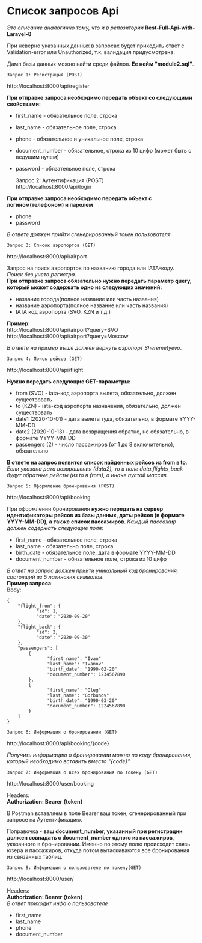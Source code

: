 # Список запросов Api

*Это описание аналогично тому, что и в репозитории* **Rest-Full-Api-with-Laravel-8**

При неверно указанных данных в запросах будет приходить ответ с Validation-error или Unauthorized, т.к. валидация придусмотрена.

Дамп базы данных можно найти среди файлов. **Ее нейм "module2.sql"**.


	Запрос 1: Регистрация (POST)  
http://localhost:8000/api/register  

**При отправке запроса необходимо передать объект со следующими свойствами:**  
- first_name - обязательное поле, строка  
- last_name - обязательное поле, строка  
- phone - обязательное и уникальное поле, строка  
- document_number - обязательное, строка из 10 цифр (может быть с ведущим нулем)  
- password - обязательное поле, строка


    Запрос 2: Аутентификация (POST)  
http://localhost:8000/api/login  

 **При отправке запроса необходимо передать объект с логином(телефоном) и паролем**  
- phone  
- password

*В ответе должен прийти сгенерированный токен пользователя*


	Запрос 3: Список аэропортов (GET)  
http://localhost:8000/api/airport  

Запрос на поиск аэропортов по названию города или IATA-коду.  
*Поиск без учета регистра*.  
**При отправке запроса обязательно нужно передать параметр query, который может содержать одно из следующих значений:**
- название города(полное название или часть названия)
- название аэропорта(полное название или часть названия)
- IATA код аэропорта (SVO, KZN и т.д.)  

**Пример**:  
http://localhost:8000/api/airport?query=SVO  
http://localhost:8000/api/airport?query=Moscow  

*В ответе на пример выше должен вернуть аэропорт Sheremetyevo*.


	Запрос 4: Поиск рейсов (GET)  
http://localhost:8000/api/flight  

**Нужно передать следующие GET-параметры:**  
- from (SVO) - iata-код аэропорта вылета, обязательно, должен существовать  
- to (KZN) - iata-код аэропорта назначения, обязательно, должен существовать  
- date1 (2020-10-01) - дата вылета туда, обязательно, в формате YYYY-MM-DD  
- date2 (2020-10-13) - дата возвращения обратно, не обязательно, в формате YYYY-MM-DD  
- passengers (2) - число пассажиров (от 1 до 8 включительно), обязательно  

**В ответе на запрос появится список найденных рейсов из from в to**.  
*Если указана дата возвращения (data2), то в поле data.flights_back будут обратные рейсты (из to в from), а иначе пустой массив.*


	Запрос 5: Оформление бронирования (POST)  
http://localhost:8000/api/booking  

При оформлении бронирования **нужно передать на сервер идентификаторы рейсов из базы данных, даты рейсов (в формате YYYY-MM-DD), а также список пассажиров**. *Каждый пассажир должен содержать следующие поля*:  
- first_name - обязательное поле, строка  
- last_name - обязательно поле, строка  
- birth_date - обязательное поле, дата в формате YYYY-MM-DD  
- document_number - обязательное поле, строка из 10 цифр  

*В ответ на запрос должен прийти уникальный код бронирования,  
состоящий из 5 латинских символов*.  
**Пример запроса**:  
Body:  
```
{  
	"flight_from": {  
		   "id": 1,  
		   "date": "2020-09-20"  
	},  
	"flight_back": {  
		   "id": 2,  
		   "date": "2020-09-30"  
	},  
	"passengers": [  
		{  
			   "first_name": "Ivan"  
			   "last_name": "Ivanov"  
			   "birth_date": "1990-02-20"  
			   "document_number": 1234567890   
		},  
		{  
			   "first_name": "Oleg"  
			   "last_name": "Gorbunov"  
			   "birth_date": "1990-03-20"  
			   "document_number": 1224567890   
		}  
	]  
}
```


	Запрос 6: Информация о бронировании (GET)  
http://localhost:8000/api/booking/{code}  

*Получить информацию о бронировании можно по коду бронирования,
который необходимо вставить вместо "{code}"*


	Запрос 7: Информация о всех бронирования по токену (GET)  
http://localhost:8000/user/booking  

Headers:  
**Authorization: Bearer {token}**  

В Postman вставляем в поле Bearer ваш токен, сгенерированный при запросе на Аутентификацию.

Поправочка - **ваш document_number, указанный при регистрации должен совпадать с document_number одного из пассажиров**, указанного в бронировании. Именно по этому полю происходит связь юзера и пассажиров, откуда потом вытаскиваются все бронирования из связанных таблиц.

	Запрос 8: Информация о пользователе по токену(GET)    
http://localhost:8000/user/  

Headers:  
**Authorization: Bearer {token}**  
*В ответ приходит инфа о пользователе*  
- first_name  
- last_name  
- phone  
- document_number  
